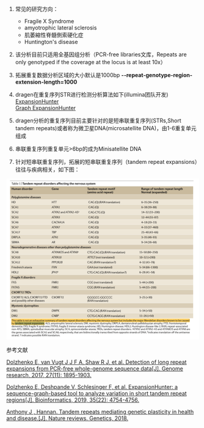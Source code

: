 1. 常见的研究方向：
    * Fragile X Syndrome
    * amyotrophic lateral sclerosis
    + 肌萎縮性脊髓側索硬化症
    * Huntington's disease

2. 该分析目前只适用全基因组分析（PCR-free libraries文库，Repeats are only genotyped if the coverage at the locus is at least 10x）

3. 拓展重复数据分析区域的大小默认是1000bp **--repeat-genotype-region-extension-length=1000**

4. dragen在重复序列STR进行检测分析算法如下(illumina团队开发)
   [ExpansionHunter](http://www.genome.org/cgi/doi/10.1101/gr.225672.117) <br>
   [Graph ExpansionHunter](https://doi.org/10.1101/572545) <br>

5. dragen分析的重复序列目前主要针对的是短串联重复序列(STRs,Short tandem repeats)或者称为微卫星DNA(microsatellite DNA)，由1-6重复单元组成<br>

6. 串联重复序列重复单元>6bp的成为Minisatellite DNA

7. 针对短串联重复序列，拓展的短串联重复序列（tandem repeat expansions）往往与疾病相关，如下图：

![STR](./STR.png)

参考文献

[Dolzhenko E, van Vugt J J F A, Shaw R J, et al. Detection of long repeat expansions from PCR-free whole-genome sequence data[J]. Genome research, 2017, 27(11): 1895-1903.](http://www.genome.org/cgi/doi/10.1101/gr.225672.117)

[Dolzhenko E, Deshpande V, Schlesinger F, et al. ExpansionHunter: a sequence-graph-based tool to analyze variation in short tandem repeat regions[J]. Bioinformatics, 2019, 35(22): 4754-4756.](https://academic.oup.com/bioinformatics/article/35/22/4754/5499079)

[Anthony J , Hannan. Tandem repeats mediating genetic plasticity in health and disease.[J]. Nature reviews. Genetics, 2018.](https://www.nature.com/articles/nrg.2017.115)